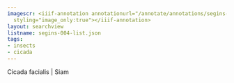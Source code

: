 ```yaml
---
imagescr: <iiif-annotation annotationurl="/annotate/annotations/segins-004-003.json"
  styling="image_only:true"></iiif-annotation>
layout: searchview
listname: segins-004-list.json
tags:
- insects
- cicada
---
```

Cicada facialis | Siam